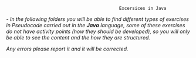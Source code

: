                                                Excersices in Java

*- In the following folders you will be able to find different types of exercises in Pseudocode carried out in the **Java** language, some of these exercises do not have activity points (how they should be developed), so you will only be able to see the content and the how they are structured.*

*Any errors please report it and it will be corrected.*
